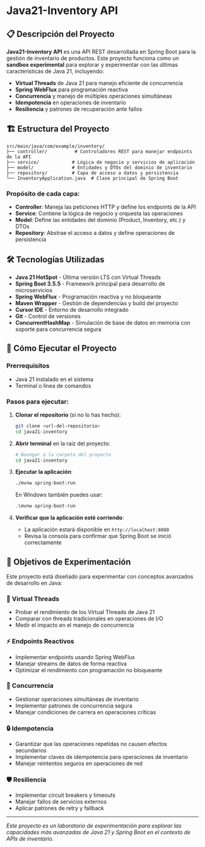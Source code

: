 # Java21-Inventory API

## 📋 Descripción del Proyecto

**Java21-Inventory API** es una API REST desarrollada en Spring Boot para la gestión de inventario de productos. Este proyecto funciona como un **sandbox experimental** para explorar y experimentar con las últimas características de Java 21, incluyendo:

- **Virtual Threads** de Java 21 para manejo eficiente de concurrencia
- **Spring WebFlux** para programación reactiva
- **Concurrencia** y manejo de múltiples operaciones simultáneas
- **Idempotencia** en operaciones de inventario
- **Resiliencia** y patrones de recuperación ante fallos

## 🏗️ Estructura del Proyecto

```
src/main/java/com/example/inventory/
├── controller/          # Controladores REST para manejar endpoints de la API
├── service/            # Lógica de negocio y servicios de aplicación
├── model/              # Entidades y DTOs del dominio de inventario
├── repository/         # Capa de acceso a datos y persistencia
└── InventoryApplication.java  # Clase principal de Spring Boot
```

### Propósito de cada capa:

- **Controller**: Maneja las peticiones HTTP y define los endpoints de la API
- **Service**: Contiene la lógica de negocio y orquesta las operaciones
- **Model**: Define las entidades del dominio (Product, Inventory, etc.) y DTOs
- **Repository**: Abstrae el acceso a datos y define operaciones de persistencia

## 🛠️ Tecnologías Utilizadas

- **Java 21 HotSpot** - Última versión LTS con Virtual Threads
- **Spring Boot 3.5.5** - Framework principal para desarrollo de microservicios
- **Spring WebFlux** - Programación reactiva y no bloqueante
- **Maven Wrapper** - Gestión de dependencias y build del proyecto
- **Cursor IDE** - Entorno de desarrollo integrado
- **Git** - Control de versiones
- **ConcurrentHashMap** - Simulación de base de datos en memoria con soporte para concurrencia segura


## 🚀 Cómo Ejecutar el Proyecto

### Prerrequisitos
- Java 21 instalado en el sistema
- Terminal o línea de comandos

### Pasos para ejecutar:

1. **Clonar el repositorio** (si no lo has hecho):
   ```bash
   git clone <url-del-repositorio>
   cd java21-inventory
   ```

2. **Abrir terminal** en la raíz del proyecto:
   ```bash
   # Navegar a la carpeta del proyecto
   cd java21-inventory
   ```

3. **Ejecutar la aplicación**:
   ```bash
   ./mvnw spring-boot:run
   ```
   
   En Windows también puedes usar:
   ```powershell
   .\mvnw spring-boot:run  
   ```

4. **Verificar que la aplicación esté corriendo**:
   - La aplicación estará disponible en `http://localhost:8080`
   - Revisa la consola para confirmar que Spring Boot se inició correctamente

## 🎯 Objetivos de Experimentación

Este proyecto está diseñado para experimentar con conceptos avanzados de desarrollo en Java:

### 🔄 Virtual Threads
- Probar el rendimiento de los Virtual Threads de Java 21
- Comparar con threads tradicionales en operaciones de I/O
- Medir el impacto en el manejo de concurrencia

### ⚡ Endpoints Reactivos
- Implementar endpoints usando Spring WebFlux
- Manejar streams de datos de forma reactiva
- Optimizar el rendimiento con programación no bloqueante

### 🔀 Concurrencia
- Gestionar operaciones simultáneas de inventario
- Implementar patrones de concurrencia segura
- Manejar condiciones de carrera en operaciones críticas

### 🔒 Idempotencia
- Garantizar que las operaciones repetidas no causen efectos secundarios
- Implementar claves de idempotencia para operaciones de inventario
- Manejar reintentos seguros en operaciones de red

### 🛡️ Resiliencia
- Implementar circuit breakers y timeouts
- Manejar fallos de servicios externos
- Aplicar patrones de retry y fallback

---

*Este proyecto es un laboratorio de experimentación para explorar las capacidades más avanzadas de Java 21 y Spring Boot en el contexto de APIs de inventario.*
